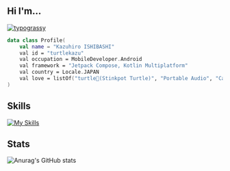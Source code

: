 ## Hi I'm...
[![typograssy](https://typograssy.deno.dev/api?text=turtlekazu)](https://github.com/kawarimidoll/typograssy)

```kotlin
data class Profile(
    val name = "Kazuhiro ISHIBASHI"
    val id = "turtlekazu"
    val occupation = MobileDeveloper.Android
    val framework = "Jetpack Compose, Kotlin Multiplatform"
    val country = Locale.JAPAN
    val love = listOf("turtle🐢(Stinkpot Turtle)", "Portable Audio", "Camping", "AOSP")
)
```

## Skills
[![My Skills](https://skillicons.dev/icons?i=kotlin,androidstudio,gradle,ubuntu,raspberrypi,react,nextjs,figma&theme=light)](https://skillicons.dev)

## Stats
![Anurag's GitHub stats](https://github-readme-stats-turtlekazu.vercel.app/api?username=turtlekazu&show_icons=true&theme=radical)
<!--
**turtlekazu/turtlekazu** is a ✨ _special_ ✨ repository because its `README.md` (this file) appears on your GitHub profile.

Here are some ideas to get you started:

- 🔭 I’m currently working on ...
- 🌱 I’m currently learning ...
- 👯 I’m looking to collaborate on ...
- 🤔 I’m looking for help with ...
- 💬 Ask me about ...
- 📫 How to reach me: ...
- 😄 Pronouns: ...
- ⚡ Fun fact: ...
-->
